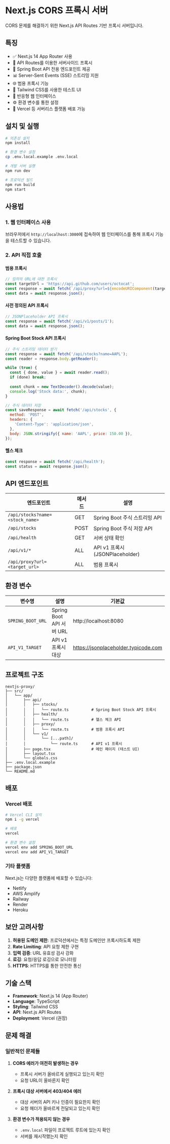 # Next.js CORS 프록시 서버

CORS 문제를 해결하기 위한 Next.js API Routes 기반 프록시 서버입니다.

## 특징

- ✅ Next.js 14 App Router 사용
- 🔄 API Routes를 이용한 서버사이드 프록시
- 🏢 Spring Boot API 전용 엔드포인트 제공
- 📊 Server-Sent Events (SSE) 스트리밍 지원
- 🌐 범용 프록시 기능
- 🎨 Tailwind CSS를 사용한 테스트 UI
- 📱 반응형 웹 인터페이스
- ⚙️ 환경 변수를 통한 설정
- 🚀 Vercel 등 서버리스 플랫폼 배포 가능

## 설치 및 실행

```bash
# 의존성 설치
npm install

# 환경 변수 설정
cp .env.local.example .env.local

# 개발 서버 실행
npm run dev

# 프로덕션 빌드
npm run build
npm start
```

## 사용법

### 1. 웹 인터페이스 사용

브라우저에서 `http://localhost:3000`에 접속하여 웹 인터페이스를 통해 프록시 기능을 테스트할 수 있습니다.

### 2. API 직접 호출

#### 범용 프록시

```javascript
// 임의의 URL에 대한 프록시
const targetUrl = 'https://api.github.com/users/octocat';
const response = await fetch(`/api/proxy?url=${encodeURIComponent(targetUrl)}`);
const data = await response.json();
```

#### 사전 정의된 API 프록시

```javascript
// JSONPlaceholder API 프록시
const response = await fetch('/api/v1/posts/1');
const data = await response.json();
```

#### Spring Boot Stock API 프록시

```javascript
// 주식 스트리밍 데이터 받기
const response = await fetch('/api/stocks?name=AAPL');
const reader = response.body.getReader();

while (true) {
  const { done, value } = await reader.read();
  if (done) break;
  
  const chunk = new TextDecoder().decode(value);
  console.log('Stock data:', chunk);
}

// 주식 데이터 저장
const saveResponse = await fetch('/api/stocks', {
  method: 'POST',
  headers: {
    'Content-Type': 'application/json',
  },
  body: JSON.stringify({ name: 'AAPL', price: 150.00 }),
});
```

#### 헬스 체크

```javascript
const response = await fetch('/api/health');
const status = await response.json();
```

## API 엔드포인트

| 엔드포인트 | 메서드 | 설명 |
|-----------|-------|------|
| `/api/stocks?name=<stock_name>` | GET | Spring Boot 주식 스트리밍 API |
| `/api/stocks` | POST | Spring Boot 주식 저장 API |
| `/api/health` | GET | 서버 상태 확인 |
| `/api/v1/*` | ALL | API v1 프록시 (JSONPlaceholder) |
| `/api/proxy?url=<target_url>` | ALL | 범용 프록시 |

## 환경 변수

| 변수명 | 설명 | 기본값 |
|--------|------|--------|
| `SPRING_BOOT_URL` | Spring Boot API 서버 URL | http://localhost:8080 |
| `API_V1_TARGET` | API v1 프록시 대상 | https://jsonplaceholder.typicode.com |

## 프로젝트 구조

```
nextjs-proxy/
├── src/
│   └── app/
│       ├── api/
│       │   ├── stocks/
│       │   │   └── route.ts          # Spring Boot Stock API 프록시
│       │   ├── health/
│       │   │   └── route.ts          # 헬스 체크 API
│       │   ├── proxy/
│       │   │   └── route.ts          # 범용 프록시 API
│       │   └── v1/
│       │       └── [...path]/
│       │           └── route.ts      # API v1 프록시
│       ├── page.tsx                  # 메인 페이지 (테스트 UI)
│       ├── layout.tsx
│       └── globals.css
├── .env.local.example
├── package.json
└── README.md
```

## 배포

### Vercel 배포

```bash
# Vercel CLI 설치
npm i -g vercel

# 배포
vercel

# 환경 변수 설정
vercel env add SPRING_BOOT_URL
vercel env add API_V1_TARGET
```

### 기타 플랫폼

Next.js는 다양한 플랫폼에 배포할 수 있습니다:
- Netlify
- AWS Amplify
- Railway
- Render
- Heroku

## 보안 고려사항

1. **허용된 도메인 제한**: 프로덕션에서는 특정 도메인만 프록시하도록 제한
2. **Rate Limiting**: API 요청 제한 구현
3. **입력 검증**: URL 유효성 검사 강화
4. **로깅**: 요청/응답 로깅으로 모니터링
5. **HTTPS**: HTTPS를 통한 안전한 통신

## 기술 스택

- **Framework**: Next.js 14 (App Router)
- **Language**: TypeScript
- **Styling**: Tailwind CSS
- **API**: Next.js API Routes
- **Deployment**: Vercel (권장)

## 문제 해결

### 일반적인 문제들

1. **CORS 에러가 여전히 발생하는 경우**
   - 프록시 서버가 올바르게 실행되고 있는지 확인
   - 요청 URL이 올바른지 확인

2. **프록시 대상 서버에서 403/404 에러**
   - 대상 서버의 API 키나 인증이 필요한지 확인
   - 요청 헤더가 올바르게 전달되고 있는지 확인

3. **환경 변수가 적용되지 않는 경우**
   - `.env.local` 파일이 프로젝트 루트에 있는지 확인
   - 서버를 재시작했는지 확인
